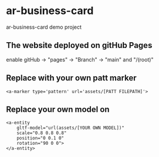 # ar-business-card
ar-business-card demo project

## The website deployed on gitHub Pages
enable gitHub -> "pages" -> "Branch" -> "main" and "/(root)"

## Replace with your own patt marker
```shell
<a-marker type='pattern' url='assets/[PATT FILEPATH]'>
```


## Replace your own model on
```shell
<a-entity
    gltf-model="url(assets/[YOUR OWN MODEL])"
    scale="0.8 0.8 0.8"
    position="0 0.1 0"
    rotation="90 0 0">
</a-entity>
```